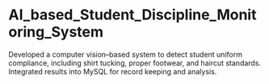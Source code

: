 # AI_based_Student_Discipline_Monitoring_System
Developed a computer vision–based system to detect student uniform compliance, including shirt tucking, proper footwear, and haircut standards.  Integrated results into MySQL for record keeping and analysis.
